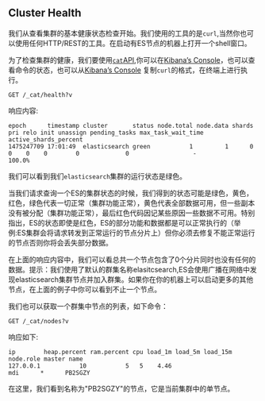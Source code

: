 ## Cluster Health

我们从查看集群的基本健康状态检查开始。我们使用的工具的是`curl`,当然你也可以使用任何HTTP/REST的工具。在启动有ES节点的机器上打开一个shell窗口。

为了检查集群的健康，我们要使用[`cat`API](../09_cat_APIs/05_cat_health.md),你可以在[Kibana’s Console](https://www.elastic.co/guide/en/kibana/5.4/console-kibana.html)，也可以查看命令的状态，也可以从[Kibana’s Console](https://www.elastic.co/guide/en/kibana/5.4/console-kibana.html) 复制`curl`的格式，在终端上进行执行。 
    
    GET /_cat/health?v

响应内容:
    
    epoch      timestamp cluster       status node.total node.data shards pri relo init unassign pending_tasks max_task_wait_time active_shards_percent
    1475247709 17:01:49  elasticsearch green           1         1      0   0    0    0        0             0                  -                100.0%

我们可以看到我们`elasticsearch`集群的运行状态是绿色。

当我们请求查询一个ES的集群状态的时候，我们得到的状态可能是绿色，黄色，红色，绿色代表一切正常（集群功能正常），黄色代表全部数据可用，但一些副本没有被分配（集群功能正常），最后红色代码因记某些原因一些数据不可用。特别指出，ES的状态即使是红色，ES的部分功能和数据都是可以正常执行的（举例:ES集群会将请求转发到正常运行的节点分片上）但你必须去修复不能正常运行的节点否则你将会丢失部分数据。

在上面的响应内容中，我们可以看总共一个节点包含了0个分片同时也没有任何的数据。提示：我们使用了默认的群集名称elasitcsearch,ES会使用广播在网络中发现elasticsearch集群节点并加入群集。如果你在你的机器上可以启动更多的其他节点，在上面的例子中你可以看到不止一个节点。

我们也可以获取一个群集中节点的列表，如下命令：
    
    GET /_cat/nodes?v

响应如下:
    
    
    ip        heap.percent ram.percent cpu load_1m load_5m load_15m node.role master name
    127.0.0.1           10           5   5    4.46                        mdi      *      PB2SGZY

在这里，我们看到名称为"PB2SGZY"的节点，它是当前集群中的单节点。